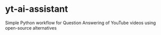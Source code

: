 # yt-ai-assistant
Simple Python workflow for Question Answering of YouTube videos using open-source alternatives

